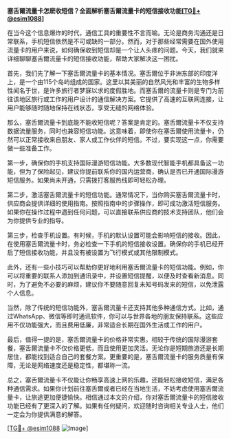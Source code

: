 **塞舌爾流量卡怎麽收短信？全面解析塞舌爾流量卡的短信接收功能[[TG💪+ @esim1088](https://t.me/s/esim1088)]**

在当今这个信息爆炸的时代，通信工具的重要性不言而喻。无论是商务沟通还是日常联系，手机短信依然是不可或缺的一部分。然而，对于那些经常需要在国外使用流量卡的用户来说，如何确保收到短信却是一个让人头疼的问题。今天，我们就来详细聊聊塞舌爾流量卡的短信接收功能，帮助大家解决这一困扰。

首先，我们先了解一下塞舌爾流量卡的基本情况。塞舌爾位于非洲东部的印度洋上，是一个由115个岛屿组成的国家。这里以其美丽的自然风光和丰富的生物多样性闻名于世，是许多旅行者梦寐以求的度假胜地。而塞舌爾的流量卡则是专门为前往该地区旅行或工作的用户设计的通信解决方案。它提供了高速的互联网连接，让用户能够随时随地保持在线状态，享受无缝的网络体验。

那么，塞舌爾流量卡到底能不能收短信呢？答案是肯定的。塞舌爾流量卡不仅支持数据流量服务，同时也兼容短信功能。这意味着，即使你在塞舌爾使用流量卡，仍然可以正常接收来自朋友、家人或工作伙伴的短信。不过，要实现这一点，你需要做一些准备工作。

第一步，确保你的手机支持国际漫游短信功能。大多数现代智能手机都具备这一功能，但为了保险起见，建议你提前联系你的国内运营商，确认是否已开通国际漫游短信服务。如果尚未开通，只需拨打客服热线即可轻松办理。

第二步，激活塞舌爾流量卡的短信功能。通常情况下，当你购买塞舌爾流量卡时，供应商会提供详细的使用指南。按照指南中的步骤操作，即可成功激活短信服务。如果你在操作过程中遇到任何问题，可以直接联系供应商的技术支持团队，他们会为你提供专业的指导。

第三步，检查手机设置。有时候，手机的默认设置可能会影响短信的接收。因此，在使用塞舌爾流量卡时，务必检查一下手机的短信接收设置。确保你的手机已经开启了短信接收功能，并且没有被设置为飞行模式或其他限制模式。

此外，还有一些小技巧可以帮助你更好地利用塞舌爾流量卡的短信功能。例如，你可以将重要的联系人添加到通讯录中，并设置短信提醒，以便及时查看新消息。同时，为了避免不必要的麻烦，建议你不要随意回复未知号码发来的短信，以免泄露个人信息。

当然，除了传统的短信功能外，塞舌爾流量卡还支持其他多种通信方式。比如，通过WhatsApp、微信等即时通讯软件，你可以与世界各地的朋友保持联系。这些应用不仅功能强大，而且费用低廉，非常适合长期在国外生活或工作的用户。

最后，值得一提的是，塞舌爾流量卡的价格非常实惠。相较于传统的国际漫游套餐，塞舌爾流量卡不仅价格更低，而且使用更加灵活。无论你是短期旅游还是长期居住，都能找到适合自己的套餐方案。更重要的是，塞舌爾流量卡的服务质量有保障，无论是网络速度还是稳定性，都堪称一流。

总之，塞舌爾流量卡不仅能让你畅享高速上网的乐趣，还能轻松接收短信，满足各种通信需求。如果你计划前往塞舌爾或者已经在当地生活，不妨考虑使用塞舌爾流量卡，让旅途更加便捷愉快。相信通过本文的介绍，你对塞舌爾流量卡的短信接收功能已经有了更深入的了解。如果有任何疑问，欢迎随时咨询相关专业人士，他们一定会为你提供满意的解答。

[[TG💪+ @esim1088](https://t.me/s/esim1088) ![Image](https://i.postimg.cc/4NQfJmqS/Snipaste-2025-05-13-00-14-12.png)]